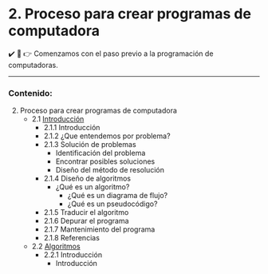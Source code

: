 # 2. Proceso para crear programas de computadora

:heavy_check_mark: :eyes: :point_right: Comenzamos con el paso previo a la programación de computadoras.

- - -

### Contenido:

2. Proceso para crear programas de computadora
    * 2.1 [Introducción](https://github.com/DeveloperLuisF3/introduccionALaProgramacion/tree/main/procesoParaCrearProgramasDeComputadora/introduccion.md "Ir a introducción")
        * 2.1.1 Introducción
        * 2.1.2 ¿Que entendemos por problema?
        * 2.1.3 Solución de problemas
            * Identificación del problema
            * Encontrar posibles soluciones
            * Diseño del método de resolución
        * 2.1.4 Diseño de algoritmos
            * ¿Qué es un algoritmo?
                * ¿Qué es un diagrama de flujo?
                * ¿Qué es un pseudocódigo?
        * 2.1.5 Traducir el algoritmo
        * 2.1.6 Depurar el programa
        * 2.1.7 Mantenimiento del programa
        * 2.1.8 Referencias
    * 2.2 [Algoritmos](https://github.com/DeveloperLuisF3/introduccionALaProgramacion/tree/main/procesoParaCrearProgramasDeComputadora/algoritmos "Ir a Algoritmos")
        * 2.2.1 Introducción
            * Introducción
         